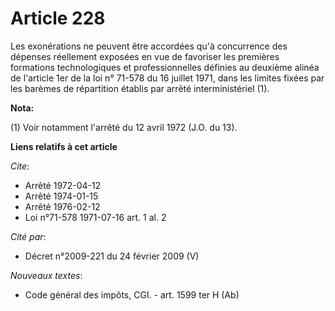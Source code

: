 # Article 228

Les exonérations ne peuvent être accordées qu'à concurrence des dépenses réellement exposées en vue de favoriser les
premières formations technologiques et professionnelles définies au deuxième alinéa de l'article 1er de la loi n° 71-578 du
16 juillet 1971, dans les limites fixées par les barèmes de répartition établis par arrêté interministériel (1).

**Nota:**

(1) Voir notamment l'arrêté du 12 avril 1972 (J.O. du 13).

**Liens relatifs à cet article**

_Cite_:

  - Arrêté 1972-04-12
  - Arrêté 1974-01-15
  - Arrêté 1976-02-12
  - Loi n°71-578 1971-07-16 art. 1 al. 2

_Cité par_:

  - Décret n°2009-221 du 24 février 2009 (V)

_Nouveaux textes_:

  - Code général des impôts, CGI. - art. 1599 ter H (Ab)
